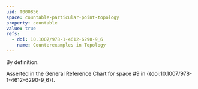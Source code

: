 ```yaml
---
uid: T000856
space: countable-particular-point-topology
property: countable
value: true
refs:
  - doi: 10.1007/978-1-4612-6290-9_6
    name: Counterexamples in Topology
---
```

By definition.

Asserted in the General Reference Chart for space #9 in
{{doi:10.1007/978-1-4612-6290-9_6}}.
